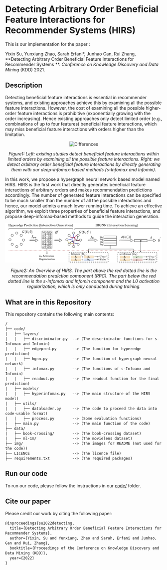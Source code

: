 # Detecting Arbitrary Order Beneficial Feature Interactions for Recommender Systems (HIRS)

This is our implementation for the paper <!-- [link]()--->:

Yixin Su, Yunxiang Zhao, Sarah Erfani*, Junhao Gan, Rui Zhang, **Detecting Arbitrary Order Beneficial Feature Interactions for Recommender Systems **. *Conference on Knowledge Discovery and Data Mining* (KDD) 2021.

## Description

Detecting beneficial feature interactions is essential in recommender systems, and existing approaches achieve this by examining all the possible feature interactions. However, the cost of examining all the possible higher-order feature interactions is prohibitive (exponentially growing with the order increasing). Hence existing approaches only detect limited order (e.g., combinations of up to four features) beneficial feature interactions, which may miss beneficial feature interactions with orders higher than the limitation. 

<p align="center">
  <img src="img/running_exmaple.jpg", alt="Differences" width="600">
  <p align="center"><em>Figure1: Left: existing studies detect beneficial feature interactions within limited orders by examining all the possible feature interactions. Right: we detect arbitrary order beneficial feature interactions by directly generating them with our deep-infomax-based methods (s-Infomax and Infomin). </em></p>
</p>

In this work, we propose a hypergraph neural network based model named HIRS. HIRS is the first work that directly generates beneficial feature interactions of arbitrary orders and makes recommendation predictions accordingly. The number of generated feature interactions can be specified to be much smaller than the number of all the possible interactions and hence, our model admits a much lower running time. To achieve an effective algorithm, we exploit three properties of beneficial feature interactions, and propose deep-infomax-based methods to guide the interaction generation. <!-- Our experimental results show that HIRS outperforms state-of-the-art algorithms by up to 5% in terms of recommendation accuracy.-->

<p align="center">
  <img src="img/structure.jpg", alt="Model Structure" width="800">
  <p align="center"><em>Figure2: An Overview of HIRS. The part above the red dotted line is the recommendation prediction component (RPC). The part below the red dotted line is the s-Infomax and Infomin component and the L0 activation regularization, which is only conducted during training.</em></p>
</p>

## What are in this Repository
This repository contains the following main contents:

```
/
├── code/                         
|   ├── layers/                     
|   |   ├── discriminator.py  --> (The descriminator functions for s-Infomax and Infomin)
|   |   ├── edgepred.py       --> (The function for hyperedge prediction)
|   |   ├── hgnn.py           --> (The function of hypergraph neural network)
|   |   ├── infomax.py        --> (The functions of s-Infoamx and Infomin)
|   |   ├── readout.py        --> (The readout function for the final prediction)
|   ├── models/                
|   |   ├── hyperinfomax.py   --> (The main structure of the HIRS model)
|   ├── utils/                  
|   |   ├── dataloader.py     --> (The code to proceed the data into code-usable format)
|   |   ├── process.py        --> (Some evaluation functions)
|   ├── main.py               --> (The main function of the code)
├── data/                   
|   ├── book-crossing/        --> (The book-crossing dataset)
|   ├── ml-1m/                --> (The movielens dataset)
├── img/                      --> (The images for README (not used for the code))   
├── LICENCE                   --> (The licence file)
├── requirements.txt          --> (The required packages)
```

## Run our code

To run our code, please follow the instructions in our [code/](code/) folder.

## Cite our paper

Please credit our work by citing the following paper:

```
@inproceedings{su2022detecting,
  title={Detecting Arbitrary Order Beneficial Feature Interactions for Recommender Systems},
  author={Yixin, Su and Yunxiang, Zhao and Sarah, Erfani and Junhao, Gan and Rui, Zhang},
  booktitle={Proceedings of the Conference on Knowledge Discovery and Data Mining (KDD)},
  year={2022}
}
```
